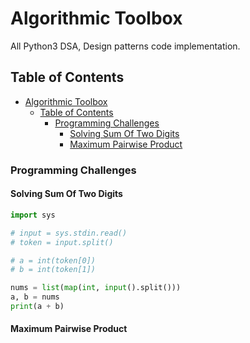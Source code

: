 # Algorithmic Toolbox

All Python3 DSA, Design patterns code implementation.

## Table of Contents

- [Algorithmic Toolbox](#algorithmic-toolbox)
  - [Table of Contents](#table-of-contents)
    - [Programming Challenges](#programming-challenges)
      - [Solving Sum Of Two Digits](#solving-sum-of-two-digits)
      - [Maximum Pairwise Product](#maximum-pairwise-product)

### Programming Challenges

#### Solving Sum Of Two Digits

```py
import sys

# input = sys.stdin.read()
# token = input.split()

# a = int(token[0])
# b = int(token[1])

nums = list(map(int, input().split()))
a, b = nums
print(a + b)
```

#### Maximum Pairwise Product
